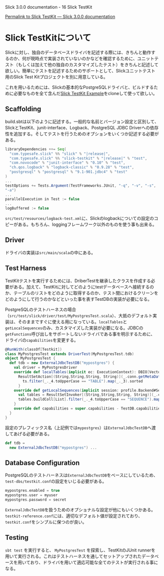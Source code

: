 Slick 3.0.0 documentation - 16 Slick TestKit

[Permalink to Slick TestKit — Slick 3.0.0 documentation](http://slick.typesafe.com/doc/3.0.0/testkit.html)

Slick TestKitについて
=============

<!-- **note** This chapter is based on the Slick TestKit Example template\_. The prefered way of reading this introduction is in Activator\_, where you can edit and run the code directly while reading the tutorial.  -->

Slickに対し、独自のデータベースドライバを記述する際には、きちんと動作するのか、何が現時点で実装されていないのかなどを確認するために、ユニットテスト（もしくは加えて他の独自のカスタマイズしたテスト）をきちんと記述して欲しい。簡単にテストを記述するためのサポートとして、Slickユニットテスト用のSlick Test Kitプロジェクトを別に用意している。
<!-- When you write your own database driver for Slick, you need a way to run all the standard unit tests on it (in addition to any custom tests you may want to add) to ensure that it works correctly and does not claim to support any capabilities which are not actually implemented. For this purpose the Slick unit tests have been factored out into a separate Slick TestKit project.  -->

これを用いるためには、Slickの基本的なPostgreSQLドライバと、ビルドするために必要なものを全て含んだ[Slick TestKit Example](https://github.com/slick/slick-testkit-example/tree/3.0.0)をcloneして使って欲しい。
<!-- To get started, you can clone the Slick TestKit Example template\_ which contains a copy of Slick's standard PostgreSQL driver and all the infrastructure required to build and test it.  -->

Scaffolding
-----------

build.sbtは以下のように記述する。一般的な名前とバージョン設定と区別して、SlickとTestKit、junit-interface、Logback、PostgreSQL JDBC Driverへの依存性を追加する。そしてテストを行うためのオプションをいくつか記述する必要がある。
<!-- Its `build.sbt` file is straight-forward. Apart from the usual name and version settings, it adds the dependencies for Slick, the TestKit, junit-interface, Logback and the PostgreSQL JDBC driver, and it sets some options for the test runs:  -->

```scala
libraryDependencies ++= Seq(
  "com.typesafe.slick" %% "slick" % "|release|",
  "com.typesafe.slick" %% "slick-testkit" % "|release|" % "test",
  "com.novocode" % "junit-interface" % "0.10" % "test",
  "ch.qos.logback" % "logback-classic" % "0.9.28" % "test",
  "postgresql" % "postgresql" % "9.1-901.jdbc4" % "test"
)
...
testOptions += Tests.Argument(TestFrameworks.JUnit, "-q", "-v", "-s",
"-a")
...
parallelExecution in Test := false
...
logBuffered := false
```

`src/test/resources/logback-test.xml`に、Slickのlogbackについての設定のコピーがある。もちろん、loggingフレームワーク以外のものを使う事も出来る。
<!-- There is a copy of Slick's logback configuration in `src/test/resources/logback-test.xml` but you can swap out the logging framework if you prefer a different one.  -->

Driver
------

ドライバの実装は`src/main/scala`の中にある。
<!-- The actual driver implementation can be found under `src/main/scala`. -->

Test Harness
------------

TestKitテストを実行するためには、DriberTestを継承したクラスを作成する必要がある。加えて、TestKitに対してどのようにtestデータベースへ接続するのか、テーブルのリストをどのように取得するのか、テスト間におけるクリーンをどのようにして行うのかなどといった事を表すTestDBの実装が必要になる。
<!-- In order to run the TestKit tests, you need to add a class that extends `DriverTest`, plus an implementation of `TestDB` which tells the TestKit how to connect to a test database, get a list of tables, clean up between tests, etc.  -->

PostgreSQLのテストハーネスの場合（`src/test/slick/driver/test/MyPostgresTest.scala`）、大抵のデフォルト実装は、そのままですぐに使える用になっている。`localTables`と`getLocalSequences`のみ、カスタマイズした実装が必要になる。JDBCの`getFunctions`呼び出しをサポートしないドライバである事を明示するために、ドライバの`capabilities`を変更する。
<!-- In the case of the PostgreSQL test harness (in `src/test/slick/driver/test/MyPostgresTest.scala`) most of the default implementations can be used out of the box. Only `localTables` and `getLocalSequences` require custom implementations. We also modify the driver's `capabilities` to indicate that our driver does not support the JDBC `getFunctions` call:  -->

```scala
@RunWith(classOf[Testkit])
class MyPostgresTest extends DriverTest(MyPostgresTest.tdb)
object MyPostgresTest {
  def tdb = new ExternalJdbcTestDB("mypostgres") {
    val driver = MyPostgresDriver
    override def localTables(implicit ec: ExecutionContext): DBIO[Vector[String]] =
      ResultSetAction[(String,String,String, String)](_.conn.getMetaData().getTables("", "public", null, null)).map { ts =>
        ts.filter(_._4.toUpperCase == "TABLE").map(_._3).sorted
      }
    override def getLocalSequences(implicit session: profile.Backend#Session) = {
      val tables = ResultSetInvoker[(String,String,String, String)](_.conn.getMetaData().getTables("", "public", null, null))
      tables.buildColl[List].filter(_._4.toUpperCase == "SEQUENCE").map(_._3).sorted
    }
    override def capabilities = super.capabilities - TestDB.capabilities.jdbcMetaGetFunctions
  }
}
```

設定のプレフィックス名（上記例では`mypostgres`）は`ExternalJdbcTestDB`へ渡してあげる必要がある。
<!-- The name of a configuration prefix, in this case `mypostgres`, is passed to `ExternalJdbcTestDB`:  -->

```scala
def tdb =
  new ExternalJdbcTestDB("mypostgres") ...
```

Database Configuration
----------------------

PostgreSQLのテストハーネスは`ExternalJdbcTestDB`をベースにしているため、`test-dbs/testkit.conf`の設定をいじる必要がある。
<!-- Since the PostgreSQL test harness is based on `ExternalJdbcTestDB`, it needs to be configured in `test-dbs/testkit.conf`:  -->

```scala
mypostgres.enabled = true
mypostgres.user = myuser
mypostgres.password = secret
```

`ExternalJdbcTestDB`を扱うためのオプショナルな設定が他にもいくつかある。`testkit-reference.conf`には、適切なデフォルト値が設定されており、`testkit.conf`をシンプルに保つのが良い。
<!-- There are several other configuration options that need to be set for an `ExternalJdbcTestDB`. These are defined with suitable defaults in `testkit-reference.conf` so that `testkit.conf` can be kept very simple in most cases.  -->

Testing
-------

`sbt test` を実行すると、 `MyPostgresTest` を探索し、TestKitのJUnit runnerを用いて実行される。これはテストハーネスを通してセットアップされたデータベースを用いており、ドライバを用いて適応可能な全てのテストが実行される事になる。
<!-- Running `sbt test` discovers `MyPostgresTest` and runs it with TestKit's JUnit runner. This in turn causes the database to be set up through the test harness and all tests which are applicable for the driver (as determined by the `capabilities` setting in the test harness) to be run.  -->
